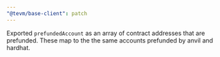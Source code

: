 ```yaml
---
"@tevm/base-client": patch
---
```


Exported `prefundedAccount` as an array of contract addresses that are prefunded. These map to the the same accounts prefunded by anvil and hardhat.
